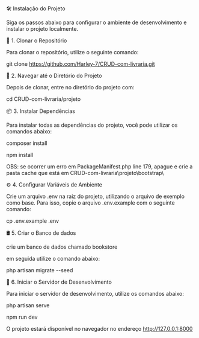 🛠 Instalação do Projeto

Siga os passos abaixo para configurar o ambiente de desenvolvimento e instalar o projeto localmente.

🔄 1. Clonar o Repositório

Para clonar o repositório, utilize o seguinte comando:


git clone https://github.com/Harley-7/CRUD-com-livraria.git


📂 2. Navegar até o Diretório do Projeto

Depois de clonar, entre no diretório do projeto com:


cd CRUD-com-livraria/projeto


📦 3. Instalar Dependências

Para instalar todas as dependências do projeto, você pode utilizar os comandos abaixo:


composer install

npm install


OBS: se ocorrer um erro em PackageManifest.php line 179, apague e crie a pasta cache que está em CRUD-com-livraria\projeto\bootstrap\


⚙️ 4. Configurar Variáveis de Ambiente

Crie um arquivo .env na raiz do projeto, utilizando o arquivo de exemplo como base. Para isso, copie o arquivo .env.example com o seguinte comando:


cp .env.example .env


🛢 5. Criar o Banco de dados

crie um banco de dados chamado bookstore

em seguida utilize o comando abaixo:


php artisan migrate --seed


🚀 6. Iniciar o Servidor de Desenvolvimento

Para iniciar o servidor de desenvolvimento, utilize os comandos abaixo:


php artisan serve

npm run dev


O projeto estará disponível no navegador no endereço http://127.0.0.1:8000

